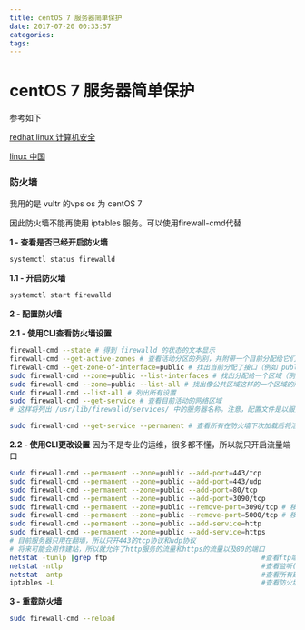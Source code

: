 ```yaml
---
title: centOS 7 服务器简单保护
date: 2017-07-20 00:33:57
categories:
tags:
---
```

# centOS 7 服务器简单保护
参考如下

[redhat linux 计算机安全](https://access.redhat.com/documentation/zh-CN/Red_Hat_Enterprise_Linux/7/html/Security_Guide/sec-Using_Firewalls.html#sec-Start_firewalld)

[linux 中国](https://linux.cn/article-8076-1.html)

### 防火墙

我用的是 vultr 的vps os 为 centOS 7

因此防火墙不能再使用 iptables 服务。可以使用firewall-cmd代替

**1 - 查看是否已经开启防火墙**
```bash
systemctl status firewalld
```

**1.1 - 开启防火墙**
```bash
systemctl start firewalld
```

**2 - 配置防火墙**

**2.1 - 使用CLI查看防火墙设置**

```bash
firewall-cmd --state # 得到 firewalld 的状态的文本显示
firewall-cmd --get-active-zones # 查看活动分区的列别，并附带一个目前分配给它们的接口列表
firewall-cmd --get-zone-of-interface=public # 找出当前分配了接口（例如 public）的区域
sudo firewall-cmd --zone=public --list-interfaces # 找出分配给一个区域（例如公共区域）的所有接口,从 NetworkManager 可以得到这个信息，并且仅显示接口而非连接。
sudo firewall-cmd --zone=public --list-all # 找出像公共区域这样的一个区域的所有设置
sudo firewall-cmd --list-all # 列出所有设置
sudo firewall-cmd --get-service # 查看目前活动的网络区域
# 这样将列出 /usr/lib/firewalld/services/ 中的服务器名称。注意，配置文件是以服务本身命名的 service-name.xml。

sudo firewall-cmd --get-service --permanent # 查看所有在防火墙下次加载后将活跃的网络区域
```

**2.2 - 使用CLI更改设置**
因为不是专业的运维，很多都不懂，所以就只开启流量端口
```bash
sudo firewall-cmd --permanent --zone=public --add-port=443/tcp
sudo firewall-cmd --permanent --zone=public --add-port=443/udp
sudo firewall-cmd --permanent --zone=public --add-port=80/tcp
sudo firewall-cmd --permanent --zone=public --add-port=3090/tcp
sudo firewall-cmd --permanent --zone=public --remove-port=3090/tcp # 移除
sudo firewall-cmd --permanent --zone=public --remove-port=5000/tcp # 移除
sudo firewall-cmd --permanent --zone=public --add-service=http
sudo firewall-cmd --permanent --zone=public --add-service=https
# 目前服务器只用在翻墙，所以只开443的tcp协议和udp协议
# 将来可能会用作建站，所以就允许了http服务的流量和https的流量以及80的端口
netstat -tunlp |grep ftp                                      #查看ftp端口使用端口情况
netstat -ntlp                                                 #查看监听(Listen)的端口
netstat -antp                                                 #查看所有建立的TCP连接
iptables -L                                                   #查看防火墙规则
```
**3 - 重载防火墙**
```bash
sudo firewall-cmd --reload
```
